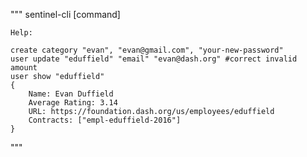 """
	sentinel-cli [command] 

	Help:

	create category "evan", "evan@gmail.com", "your-new-password"
	user update "eduffield" "email" "evan@dash.org" #correct invalid amount
	user show "eduffield"
	{
		Name: Evan Duffield
		Average Rating: 3.14
		URL: https://foundation.dash.org/us/employees/eduffield
		Contracts: ["empl-eduffield-2016"]
	}


"""